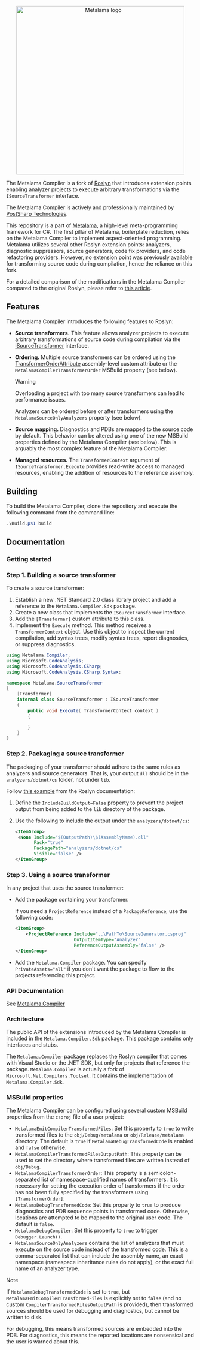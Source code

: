 <p align="center">
<img width="450" src="https://github.com/postsharp/Metalama/raw/master/images/metalama-by-postsharp.svg" alt="Metalama logo">
</p>

The Metalama Compiler is a fork of [Roslyn](https://github.com/dotnet/Roslyn) that introduces extension points enabling analyzer projects to execute arbitrary transformations via the `ISourceTransformer` interface.

The Metalama Compiler is actively and professionally maintained by [PostSharp Technologies](https://www.postsharp.net/).

This repository is a part of [Metalama](https://github.com/postsharp/Metalama), a high-level meta-programming framework for C#. The first pillar of Metalama, boilerplate reduction, relies on the Metalama Compiler to implement aspect-oriented programming. Metalama utilizes several other Roslyn extension points: analyzers, diagnostic suppressors, source generators, code fix providers, and code refactoring providers. However, no extension point was previously available for transforming source code during compilation, hence the reliance on this fork.

For a detailed comparison of the modifications in the Metalama Compiler compared to the original Roslyn, please refer to [this article](docs-Metalama/Modifications.md).

## Features

The Metalama Compiler introduces the following features to Roslyn:

* **Source transformers.** This feature allows analyzer projects to execute arbitrary transformations of source code during compilation via the [ISourceTransformer](https://doc.metalama.net/api/metalama_compiler_isourcetransformer) interface.

* **Ordering.** Multiple source transformers can be ordered using the [TransformerOrderAttribute](https://doc.metalama.net/api/metalama_compiler_transformerorderattribute) assembly-level custom attribute or the `MetalamaCompilerTransformerOrder` MSBuild property (see below).

    > [!Warning]
    > Overloading a project with too many source transformers can lead to performance issues.

    Analyzers can be ordered before or after transformers using the `MetalamaSourceOnlyAnalyzers` property (see below).

* **Source mapping.** Diagnostics and PDBs are mapped to the source code by default. This behavior can be altered using one of the new MSBuild properties defined by the Metalama Compiler (see below). This is arguably the most complex feature of the Metalama Compiler.

* **Managed resources.** The `TransformerContext` argument of `ISourceTransformer.Execute` provides read-write access to managed resources, enabling the addition of resources to the reference assembly.

## Building

To build the Metalama Compiler, clone the repository and execute the following command from the command line:

```powershell
.\Build.ps1 build
```

## Documentation

### Getting started

### Step 1. Building a source transformer

To create a source transformer:

1. Establish a new .NET Standard 2.0 class library project and add a reference to the `Metalama.Compiler.Sdk` package.
2. Create a new class that implements the `ISourceTransformer` interface.
3. Add the `[Transformer]` custom attribute to this class.
4. Implement the `Execute` method. This method receives a `TransformerContext` object. Use this object to inspect the current compilation, add syntax trees, modify syntax trees, report diagnostics, or suppress diagnostics.

```cs
using Metalama.Compiler;
using Microsoft.CodeAnalysis;
using Microsoft.CodeAnalysis.CSharp;
using Microsoft.CodeAnalysis.CSharp.Syntax;

namespace Metalama.SourceTransformer
{
    [Transformer]
    internal class SourceTransformer : ISourceTransformer
    {
        public void Execute( TransformerContext context )
        {

        }
    }
}
```

### Step 2. Packaging a source transformer

The packaging of your transformer should adhere to the same rules as analyzers and source generators. That is, your output `dll` should be in the `analyzers/dotnet/cs` folder, not under `lib`.

Follow [this example](https://github.com/dotnet/roslyn-sdk/blob/main/samples/CSharp/Analyzers/Analyzers.Implementation/Analyzers.CSharp.csproj) from the Roslyn documentation:

1. Define the `IncludeBuildOutput=False` property to prevent the project output from being added to the `lib` directory of the package.

2. Use the following to include the output under the `analyzers/dotnet/cs`:

    ```xml
    <ItemGroup>
     <None Include="$(OutputPath)\$(AssemblyName).dll"
           Pack="true"
           PackagePath="analyzers/dotnet/cs"
           Visible="false" />
    </ItemGroup>
    ```


### Step 3. Using a source transformer

In any project that uses the source transformer:

* Add the package containing your transformer.

    If you need a `ProjectReference` instead of a `PackageReference`, use the following code:

    ```xml
    <ItemGroup>
        <ProjectReference Include="..\PathTo\SourceGenerator.csproj"
                          OutputItemType="Analyzer"
                          ReferenceOutputAssembly="false" />
    </ItemGroup>

    ```


* Add the `Metalama.Compiler` package. You can specify `PrivateAssets="all"` if you don't want the package to flow to the projects referencing this project.

### API Documentation
See [Metalama.Compiler](https://doc.metalama.net/api/metalama_compiler)

### Architecture

The public API of the extensions introduced by the Metalama Compiler is included in the `Metalama.Compiler.Sdk` package. This package contains only interfaces and stubs.

The `Metalama.Compiler` package replaces the Roslyn compiler that comes with Visual Studio or the .NET SDK, but only for projects that reference the package. `Metalama.Compiler` is actually a fork of `Microsoft.Net.Compilers.Toolset`. It contains the implementation of `Metalama.Compiler.Sdk`.

### MSBuild properties

The Metalama Compiler can be configured using several custom MSBuild properties from the `csproj` file of a user project:

* `MetalamaEmitCompilerTransformedFiles`: Set this property to `true` to write transformed files to the `obj/Debug/metalama` or `obj/Release/metalama` directory. The default is `true` if `MetalamaDebugTransformedCode` is enabled and `false` otherwise.
* `MetalamaCompilerTransformedFilesOutputPath`: This property can be used to set the directory where transformed files are written instead of `obj/Debug`.
* `MetalamaCompilerTransformerOrder`: This property is a semicolon-separated list of namespace-qualified names of transformers. It is necessary for setting the execution order of transformers if the order has not been fully specified by the transformers using [`[TransformerOrder]`](API.md#TransformerOrderAttribute).
* `MetalamaDebugTransformedCode`: Set this property to `true` to produce diagnostics and PDB sequence points in transformed code. Otherwise, locations are attempted to be mapped to the original user code. The default is `false`.
* `MetalamaDebugCompiler`: Set this property to `true` to trigger `Debugger.Launch()`.
* `MetalamaSourceOnlyAnalyzers` contains the list of analyzers that must execute on the source code instead of the transformed code. This is a comma-separated list that can include the assembly name, an exact namespace (namespace inheritance rules do not apply), or the exact full name of an analyzer type.

> [!Note]
 > If `MetalamaDebugTransformedCode` is set to `true`, but `MetalamaEmitCompilerTransformedFiles` is explicitly set to `false` (and no custom `CompilerTransformedFilesOutputPath` is provided), then transformed sources should be used for debugging and diagnostics, but cannot be written to disk.
>
> For debugging, this means transformed sources are embedded into the PDB. For diagnostics, this means the reported locations are nonsensical and the user is warned about this.
